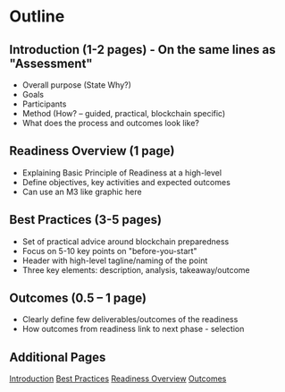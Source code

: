 # Outline

## Introduction (1-2 pages) - On the same lines as "Assessment"
- Overall purpose (State Why?)
- Goals
- Participants
- Method (How? – guided, practical, blockchain specific)
- What does the process and outcomes look like?

## Readiness Overview (1 page)
- Explaining Basic Principle of Readiness at a high-level
- Define objectives, key activities and expected outcomes 
- Can use an M3 like graphic here

## Best Practices (3-5 pages)
- Set of practical advice around blockchain preparedness
- Focus on 5-10 key points on "before-you-start" 
- Header with high-level tagline/naming of the point
- Three key elements: description, analysis, takeaway/outcome

## Outcomes (0.5 – 1 page)
- Clearly define few deliverables/outcomes of the readiness
- How outcomes from readiness link to next phase - selection

## Additional Pages
[Introduction](subsections/Introduction.md)
[Best Practices](subsections/Best-Practices.md)
[Readiness Overview](subsections/Readiness-Overview.md)
[Outcomes](subsections/Outcomes.md)